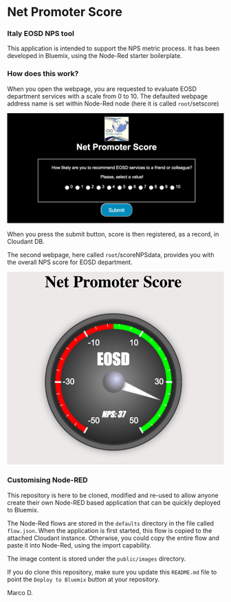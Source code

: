 Net Promoter Score
====================================

### Italy EOSD NPS tool
This application is intended to support the NPS metric process. It has been developed in Bluemix,
using the Node-Red starter boilerplate.  

### How does this work?
When you open the webpage, you are requested to evaluate EOSD department services with a scale
from 0 to 10. The defaulted webpage address name is set within Node-Red node (here it is called `root`/setscore) 

![NPS Score Screenshot](nps_score.png)

When you press the submit button, score is then registered, as a record, in Cloudant DB.

The second webpage, here called `root`/scoreNPSdata, provides you with the overall NPS score for EOSD department.

![NPS Gauge Screenshot](nps_gauge.png)

### Customising Node-RED
This repository is here to be cloned, modified and re-used to allow anyone create
their own Node-RED based application that can be quickly deployed to Bluemix.

The Node-Red flows are stored in the `defaults` directory in the file called `flow.json`.
When the application is first started, this flow is copied to the attached Cloudant
instance. Otherwise, you could copy the entire flow and paste it into Node-Red, using the import capability.

The image content is stored under the `public/images` directory.

If you do clone this repository, make sure you update this `README.md` file to point
the `Deploy to Bluemix` button at your repository.

Marco D.
